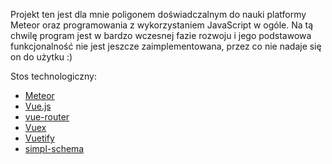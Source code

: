 Projekt ten jest dla mnie poligonem doświadczalnym do nauki platformy Meteor oraz programowania z wykorzystaniem JavaScript w ogóle.
Na tą chwilę program jest w bardzo wczesnej fazie rozwoju i jego podstawowa funkcjonalność nie jest jeszcze zaimplementowana, przez co nie nadaje się on do użytku :)

Stos technologiczny:

* [Meteor](https://www.meteor.com/)
* [Vue.js](https://vuejs.org/)
* [vue-router](https://router.vuejs.org/en/)
* [Vuex](https://vuex.vuejs.org/)
* [Vuetify](https://vuetifyjs.com/en/)
* [simpl-schema](https://www.npmjs.com/package/simpl-schema)
